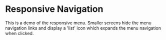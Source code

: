 <h1> Responsive Navigation </h1>

<p> This is a demo of the responsive menu. Smaller screens hide the menu navigation links and display a 'list' icon which expands the menu navigation when clicked.</p>